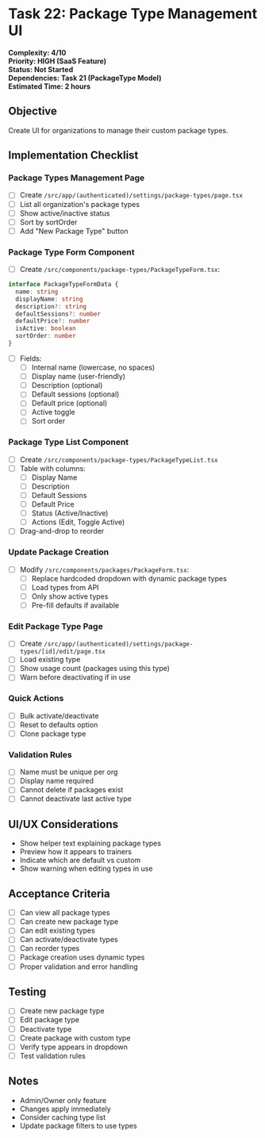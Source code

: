 # Task 22: Package Type Management UI

**Complexity: 4/10**  
**Priority: HIGH (SaaS Feature)**  
**Status: Not Started**  
**Dependencies: Task 21 (PackageType Model)**  
**Estimated Time: 2 hours**

## Objective
Create UI for organizations to manage their custom package types.

## Implementation Checklist

### Package Types Management Page
- [ ] Create `/src/app/(authenticated)/settings/package-types/page.tsx`
- [ ] List all organization's package types
- [ ] Show active/inactive status
- [ ] Sort by sortOrder
- [ ] Add "New Package Type" button

### Package Type Form Component
- [ ] Create `/src/components/package-types/PackageTypeForm.tsx`:
```typescript
interface PackageTypeFormData {
  name: string
  displayName: string
  description?: string
  defaultSessions?: number
  defaultPrice?: number
  isActive: boolean
  sortOrder: number
}
```
- [ ] Fields:
  - [ ] Internal name (lowercase, no spaces)
  - [ ] Display name (user-friendly)
  - [ ] Description (optional)
  - [ ] Default sessions (optional)
  - [ ] Default price (optional)
  - [ ] Active toggle
  - [ ] Sort order

### Package Type List Component
- [ ] Create `/src/components/package-types/PackageTypeList.tsx`
- [ ] Table with columns:
  - [ ] Display Name
  - [ ] Description
  - [ ] Default Sessions
  - [ ] Default Price
  - [ ] Status (Active/Inactive)
  - [ ] Actions (Edit, Toggle Active)
- [ ] Drag-and-drop to reorder

### Update Package Creation
- [ ] Modify `/src/components/packages/PackageForm.tsx`:
  - [ ] Replace hardcoded dropdown with dynamic package types
  - [ ] Load types from API
  - [ ] Only show active types
  - [ ] Pre-fill defaults if available

### Edit Package Type Page
- [ ] Create `/src/app/(authenticated)/settings/package-types/[id]/edit/page.tsx`
- [ ] Load existing type
- [ ] Show usage count (packages using this type)
- [ ] Warn before deactivating if in use

### Quick Actions
- [ ] Bulk activate/deactivate
- [ ] Reset to defaults option
- [ ] Clone package type

### Validation Rules
- [ ] Name must be unique per org
- [ ] Display name required
- [ ] Cannot delete if packages exist
- [ ] Cannot deactivate last active type

## UI/UX Considerations
- Show helper text explaining package types
- Preview how it appears to trainers
- Indicate which are default vs custom
- Show warning when editing types in use

## Acceptance Criteria
- [ ] Can view all package types
- [ ] Can create new package type
- [ ] Can edit existing types
- [ ] Can activate/deactivate types
- [ ] Can reorder types
- [ ] Package creation uses dynamic types
- [ ] Proper validation and error handling

## Testing
- [ ] Create new package type
- [ ] Edit package type
- [ ] Deactivate type
- [ ] Create package with custom type
- [ ] Verify type appears in dropdown
- [ ] Test validation rules

## Notes
- Admin/Owner only feature
- Changes apply immediately
- Consider caching type list
- Update package filters to use types
